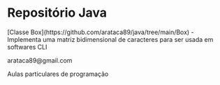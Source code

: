 # Repositório Java
<p>[Classe Box](https://github.com/arataca89/java/tree/main/Box) - Implementa uma matriz bidimensional de caracteres para ser usada em softwares CLI</p> 

<p></p>
<p>arataca89@gmail.com</p>
<p>Aulas particulares de programação</p>
